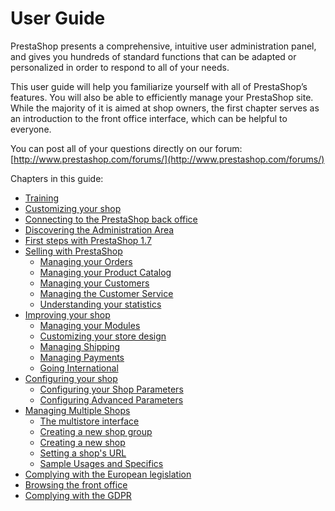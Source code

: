 # User Guide

PrestaShop presents a comprehensive, intuitive user administration panel, and gives you hundreds of standard functions that can be adapted or personalized in order to respond to all of your needs.

This user guide will help you familiarize yourself with all of PrestaShop’s features. You will also be able to efficiently manage your PrestaShop site. While the majority of it is aimed at shop owners, the first chapter serves as an introduction to the front office interface, which can be helpful to everyone.

You can post all of your questions directly on our forum: [http://www.prestashop.com/forums/](http://www.prestashop.com/forums/)

Chapters in this guide:

* [Training](training.md)
* [Customizing your shop](customizing-your-shop.md)
* [Connecting to the PrestaShop back office](connecting-to-the-prestashop-back-office.md)
* [Discovering the Administration Area](discovering-the-administration-area.md)
* [First steps with PrestaShop 1.7](first-steps-with-prestashop-1.7.md)
* [Selling with PrestaShop](selling-with-prestashop/)
  * [Managing your Orders](selling-with-prestashop/managing-your-orders/)
  * [Managing your Product Catalog](selling-with-prestashop/managing-your-product-catalog/)
  * [Managing your Customers](selling-with-prestashop/managing-your-customers/)
  * [Managing the Customer Service](selling-with-prestashop/managing-the-customer-service/)
  * [Understanding your statistics](selling-with-prestashop/understanding-your-statistics.md)
* [Improving your shop](improving-your-shop/)
  * [Managing your Modules](improving-your-shop/managing-your-modules/)
  * [Customizing your store design](improving-your-shop/customizing-your-store-design/)
  * [Managing Shipping](improving-your-shop/managing-shipping/)
  * [Managing Payments](improving-your-shop/managing-payments/)
  * [Going International](improving-your-shop/going-international/)
* [Configuring your shop](configuring-your-shop/)
  * [Configuring your Shop Parameters](configuring-your-shop/configuring-your-shop-parameters/)
  * [Configuring Advanced Parameters](configuring-your-shop/configuring-advanced-parameters/)
* [Managing Multiple Shops](managing-multiple-shops/)
  * [The multistore interface](managing-multiple-shops/the-multistore-interface.md)
  * [Creating a new shop group](managing-multiple-shops/creating-a-new-shop-group.md)
  * [Creating a new shop](managing-multiple-shops/creating-a-new-shop.md)
  * [Setting a shop's URL](managing-multiple-shops/setting-a-shops-url.md)
  * [Sample Usages and Specifics](managing-multiple-shops/sample-usages-and-specifics.md)
* [Complying with the European legislation]()
* [Browsing the front office](browsing-the-front-office.md)
* [Complying with the GDPR](complying-with-the-gdpr.md)

